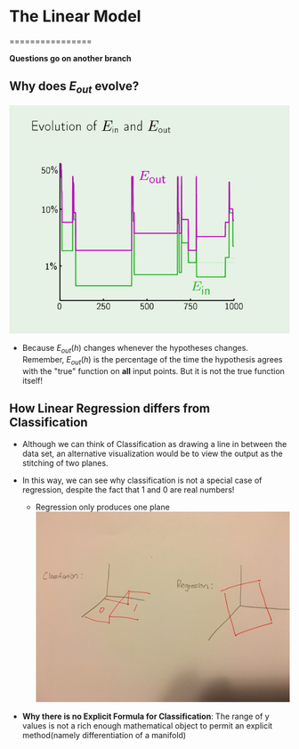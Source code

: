 # The Linear Model
================

**Questions go on another branch**

## Why does $E_{out}$ evolve?

![E out](E_in.PNG)
* Because $E_{out}(h)$ changes whenever the hypotheses changes. Remember, $E_{out}(h)$ is the percentage of the time the hypothesis agrees with the "true" function on **all** input points. But it is not the true function itself!

## How Linear Regression differs from Classification
* Although we can think of Classification as drawing a line in between the data set, an alternative visualization would be to view the output as the stitching of two planes. 
* In this way, we can see why classification is not a special case of regression, despite the fact that 1 and 0 are real numbers! 
	* Regression only produces one plane
![reg-class](regression-classification.jpeg)

* **Why there is no Explicit Formula for Classification**: The range of y values is not a rich enough mathematical object to permit an explicit method(namely differentiation of a manifold)
